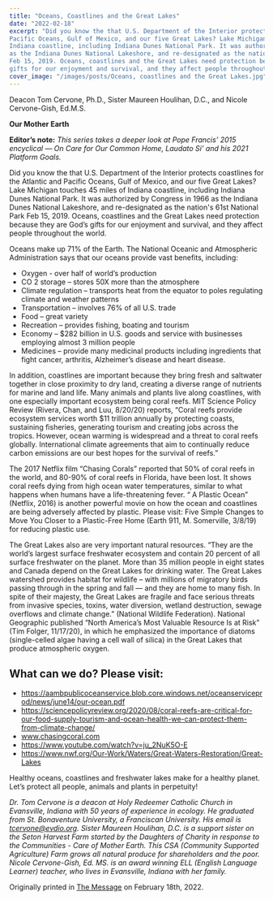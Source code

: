 ```yaml
---
title: "Oceans, Coastlines and the Great Lakes"
date: "2022-02-18"
excerpt: "Did you know the that U.S. Department of the Interior protects coastlines for the Atlantic and
Pacific Oceans, Gulf of Mexico, and our five Great Lakes? Lake Michigan touches 45 miles of
Indiana coastline, including Indiana Dunes National Park. It was authorized by Congress in 1966
as the Indiana Dunes National Lakeshore, and re-designated as the nation&#39;s 61st National Park
Feb 15, 2019. Oceans, coastlines and the Great Lakes need protection because they are God’s
gifts for our enjoyment and survival, and they affect people throughout the world."
cover_image: "/images/posts/Oceans, coastlines and the Great Lakes.jpg"
---
```


Deacon Tom Cervone, Ph.D., Sister Maureen Houlihan, D.C., and Nicole Cervone-Gish, Ed.M.S.

**Our Mother Earth**

**Editor’s note:**
_This series takes a deeper look at Pope Francis’ 2015 encyclical ― On Care for Our Common
Home, Laudato Si’ and his 2021 Platform Goals._

Did you know the that U.S. Department of the Interior protects coastlines for the Atlantic and
Pacific Oceans, Gulf of Mexico, and our five Great Lakes? Lake Michigan touches 45 miles of
Indiana coastline, including Indiana Dunes National Park. It was authorized by Congress in 1966
as the Indiana Dunes National Lakeshore, and re-designated as the nation&#39;s 61st National Park
Feb 15, 2019. Oceans, coastlines and the Great Lakes need protection because they are God’s
gifts for our enjoyment and survival, and they affect people throughout the world.

Oceans make up 71% of the Earth. The National Oceanic and Atmospheric Administration says
that our oceans provide vast benefits, including:

- Oxygen - over half of world’s production
- CO 2 storage – stores 50X more than the atmosphere
- Climate regulation – transports heat from the equator to poles regulating climate and weather patterns
- Transportation – involves 76% of all U.S. trade
- Food – great variety
- Recreation – provides fishing, boating and tourism
- Economy – $282 billion in U.S. goods and service with businesses employing almost 3 million people
- Medicines – provide many medicinal products including ingredients that fight cancer, arthritis, Alzheimer’s disease and heart disease.

In addition, coastlines are important because they bring fresh and saltwater together in close
proximity to dry land, creating a diverse range of nutrients for marine and land life. Many animals
and plants live along coastlines, with one especially important ecosystem being coral reefs. MIT
Science Policy Review (Rivera, Chan, and Luu, 8/20/20) reports, “Coral reefs provide
ecosystem services worth $11 trillion annually by protecting coasts, sustaining fisheries,
generating tourism and creating jobs across the tropics. However, ocean warming is
widespread and a threat to coral reefs globally. International climate agreements that aim to
continually reduce carbon emissions are our best hopes for the survival of reefs.”

The 2017 Netflix film “Chasing Corals” reported that 50% of coral reefs in the world, and
80-90% of coral reefs in Florida, have been lost. It shows coral reefs dying from high
ocean water temperatures, similar to what happens when humans have a life-threatening
fever. “ A Plastic Ocean” (Netflix, 2016) is another powerful movie on how the ocean and
coastlines are being adversely affected by plastic. Please visit: Five Simple Changes to
Move You Closer to a Plastic-Free Home (Earth 911, M. Somerville, 3/8/19) for reducing
plastic use.

The Great Lakes also are very important natural resources. “They are the world’s largest surface
freshwater ecosystem and contain 20 percent of all surface freshwater on the planet. More than
35 million people in eight states and Canada depend on the Great Lakes for drinking water. The
Great Lakes watershed provides habitat for wildlife – with millions of migratory birds passing
through in the spring and fall ― and they are home to many fish. In spite of their majesty, the
Great Lakes are fragile and face serious threats from invasive species, toxins, water diversion,
wetland destruction, sewage overflows and climate change.” (National Wildlife Federation).
National Geographic published “North America’s Most Valuable Resource Is at Risk” (Tim
Folger, 11/17/20), in which he emphasized the importance of diatoms (single-celled algae having
a cell wall of silica) in the Great Lakes that produce atmospheric oxygen.

## What can we do? Please visit:

- https://aambpublicoceanservice.blob.core.windows.net/oceanserviceprod/news/june14/our-ocean.pdf
- https://sciencepolicyreview.org/2020/08/coral-reefs-are-critical-for-our-food-supply-tourism-and-ocean-health-we-can-protect-them-from-climate-change/
- www.chasingcoral.com
- https://www.youtube.com/watch?v=ju_2NuK5O-E
- https://www.nwf.org/Our-Work/Waters/Great-Waters-Restoration/Great-Lakes

Healthy oceans, coastlines and freshwater lakes make for a healthy planet. Let’s protect all
people, animals and plants in perpetuity!

_Dr. Tom Cervone is a deacon at Holy Redeemer Catholic Church in Evansville, Indiana with 50
years of experience in ecology. He graduated from St. Bonaventure University, a Franciscan
University. His email is tcervone@evdio.org. Sister Maureen Houlihan, D.C. is a support sister
on the Seton Harvest Farm started by the Daughters of Charity in response to the Communities -
Care of Mother Earth. This CSA (Community Supported Agriculture) Farm grows all natural
produce for shareholders and the poor. Nicole Cervone-Gish, Ed. MS. is an award winning ELL
(English Language Learner) teacher, who lives in Evansville, Indiana with her family._

Originally printed in [The Message](https://evdiomessage.org/) on February 18th, 2022.
